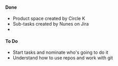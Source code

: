 
#### **Done**
- Product space created by Circle K
- Sub-tasks created by Nunes on Jira
- 

#### **To Do**
-  Start tasks and nominate who's going to do it
- Understand how to use repos and work with git